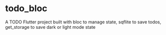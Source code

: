 # todo_bloc

A TODO Flutter project built with bloc to manage state, sqflite to save todos,
get_storage to save dark or light mode state
